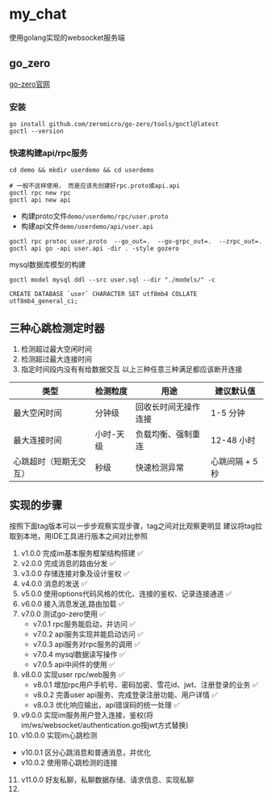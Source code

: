 # my_chat

使用golang实现的websocket服务端

## go_zero

[go-zero官网](https://go-zero.dev)

### 安装

```shell
go install github.com/zeromicro/go-zero/tools/goctl@latest
goctl --version
```

### 快速构建api/rpc服务

```shell
cd demo && mkdir userdemo && cd userdemo

# 一般不这样使用， 而是应该先创建好rpc.proto或api.api
goctl rpc new rpc
goctl api new api
```

* 构建proto文件`demo/userdemo/rpc/user.proto`
* 构建api文件`demo/userdemo/api/user.api`
```shell
goctl rpc protoc user.proto  --go_out=.  --go-grpc_out=.  --zrpc_out=.
goctl api go -api user.api -dir . -style gozero
```

mysql数据库模型的构建
```shell
goctl model mysql ddl --src user.sql --dir "./models/" -c
```
```shell
CREATE DATABASE `user` CHARACTER SET utf8mb4 COLLATE utf8mb4_general_ci;
```

## 三种心跳检测定时器
1. 检测超过最大空闲时间
2. 检测超过最大连接时间
3. 指定时间段内没有有给数据交互
以上三种任意三种满足都应该断开连接

| 类型          | 检测粒度  | 用途         | 建议默认值      |
| ----------- | ----- | ---------- | ---------- |
| 最大空闲时间      | 分钟级   | 回收长时间无操作连接 | 1-5 分钟     |
| 最大连接时间      | 小时-天级 | 负载均衡、强制重连  | 12-48 小时   |
| 心跳超时（短期无交互） | 秒级    | 快速检测异常     | 心跳间隔 + 5 秒 |



## 实现的步骤

按照下面tag版本可以一步步观察实现步骤，tag之间对比观察更明显
建议将tag拉取到本地，用IDE工具进行版本之间对比参照

1. v1.0.0 完成im基本服务框架结构搭建 ✅
2. v2.0.0 完成消息的路由分发 ✅
3. v3.0.0 存储连接对象及设计鉴权 ✅
4. v4.0.0 消息的发送 ✅
5. v5.0.0 使用options代码风格的优化、连接的鉴权、记录连接通道 ✅
6. v6.0.0 接入消息发送,路由加载 ✅
7. v7.0.0 测试go-zero使用 ✅
   * v7.0.1 rpc服务能启动，并访问 ✅
   * v7.0.2 api服务实现并能启动访问 ✅
   * v7.0.3 api服务对rpc服务的调用 ✅
   * v7.0.4 mysql数据读写操作 ✅
   * v7.0.5 api中间件的使用 ✅
8. v8.0.0 实现user rpc/web服务 ✅
   * v8.0.1 增加rpc用户手机号、密码加密、雪花id、jwt、注册登录的业务 ✅
   * v8.0.2 完善user api服务、完成登录注册功能、用户详情 ✅
   * v8.0.3 优化响应输出，api错误码的统一处理 ✅
9. v9.0.0 实现im服务用户登入连接，鉴权(将im/ws/websocket/authentication.go按jwt方式替换)
10. v10.0.0 实现im心跳检测
   * v10.0.1 区分心跳消息和普通消息，并优化
   * v10.0.2 使用带心跳检测的连接
11. v11.0.0 好友私聊，私聊数据存储、请求信息、实现私聊
12. 


